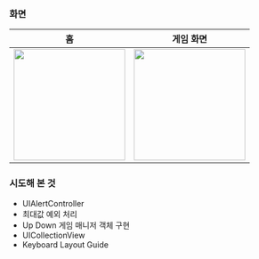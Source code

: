 ### 화면

|   홈   |   게임 화면   |
|  :-------------: |  :-------------: |
| <img width=200 src="https://github.com/user-attachments/assets/dcf0a7c0-644e-4336-91fb-5faf7c32fa34"> | <img width=200 src="https://github.com/user-attachments/assets/adf3b219-a679-48fc-b011-5c4255318388"> |


### 시도해 본 것
- UIAlertController
- 최대값 예외 처리
- Up Down 게임 매니저 객체 구현
- UICollectionView
- Keyboard Layout Guide
